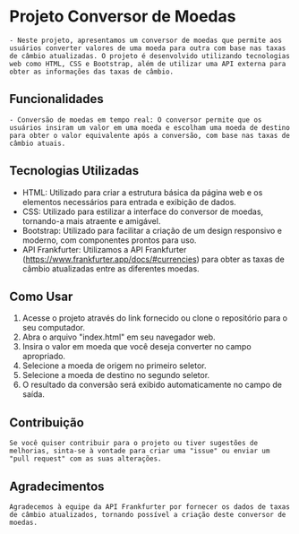 # Projeto Conversor de Moedas
    - Neste projeto, apresentamos um conversor de moedas que permite aos usuários converter valores de uma moeda para outra com base nas taxas de câmbio atualizadas. O projeto é desenvolvido utilizando tecnologias web como HTML, CSS e Bootstrap, além de utilizar uma API externa para obter as informações das taxas de câmbio.

## Funcionalidades
    
    - Conversão de moedas em tempo real: O conversor permite que os usuários insiram um valor em uma moeda e escolham uma moeda de destino para obter o valor equivalente após a conversão, com base nas taxas de câmbio atuais.

## Tecnologias Utilizadas
- HTML: Utilizado para criar a estrutura básica da página web e os elementos necessários para entrada e exibição de dados.
- CSS: Utilizado para estilizar a interface do conversor de moedas, tornando-a mais atraente e amigável.
- Bootstrap: Utilizado para facilitar a criação de um design responsivo e moderno, com componentes prontos para uso.
- API Frankfurter: Utilizamos a API Frankfurter (https://www.frankfurter.app/docs/#currencies) para obter as taxas de câmbio atualizadas entre as diferentes moedas.

## Como Usar
1. Acesse o projeto através do link fornecido ou clone o repositório para o seu computador.
2. Abra o arquivo "index.html" em seu navegador web.
3. Insira o valor em moeda que você deseja converter no campo apropriado.
4. Selecione a moeda de origem no primeiro seletor.
5. Selecione a moeda de destino no segundo seletor.
6. O resultado da conversão será exibido automaticamente no campo de saída.

## Contribuição
    Se você quiser contribuir para o projeto ou tiver sugestões de melhorias, sinta-se à vontade para criar uma "issue" ou enviar um "pull request" com as suas alterações.

## Agradecimentos
    Agradecemos à equipe da API Frankfurter por fornecer os dados de taxas de câmbio atualizados, tornando possível a criação deste conversor de moedas. 